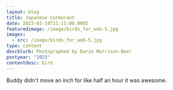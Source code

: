 ```yaml
---
layout: blog
title: Japanese Cormorant
date: 2023-03-19T11:11:00.000Z
featuredimage: /image/birds_for_web-5.jpg
images:
  - src: /image/birds_for_web-5.jpg
type: content
descblurb: Photographed by Darin Morrison-Beer
postyear: "2023"
contentdesc: bird
---
```

Buddy didn't move an inch for like half an hour it was awesome. 
